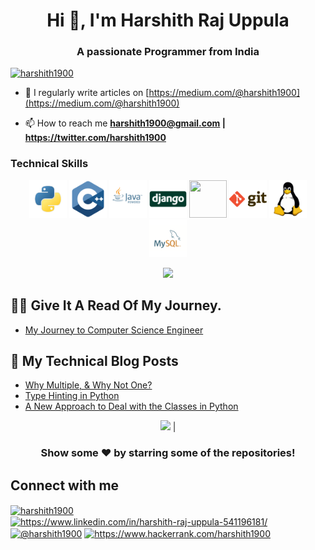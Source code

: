 <h1 align="center">Hi 👋, I'm Harshith Raj Uppula</h1>
<h3 align="center">A passionate Programmer from India</h3>

<p align="left"> <a href="https://twitter.com/harshith1900" target="blank"><img src="https://img.shields.io/twitter/follow/harshith1900?logo=twitter&style=for-the-badge" alt="harshith1900" /></a> </p>

- 📝 I regularly write articles on [https://medium.com/@harshith1900](https://medium.com/@harshith1900)

- 📫 How to reach me **harshith1900@gmail.com | https://twitter.com/harshith1900**



### Technical Skills

<p align="center">
 <img height="60" width="60" src="https://raw.githubusercontent.com/github/explore/80688e429a7d4ef2fca1e82350fe8e3517d3494d/topics/python/python.png" />
 <img height="60" width="60" src="https://raw.githubusercontent.com/github/explore/80688e429a7d4ef2fca1e82350fe8e3517d3494d/topics/cpp/cpp.png" />
 <img height="60" width="60" src="https://raw.githubusercontent.com/github/explore/80688e429a7d4ef2fca1e82350fe8e3517d3494d/topics/java/java.png" />
 <img height="60" width="60" src="https://raw.githubusercontent.com/devicons/devicon/master/icons/django/django-original.svg" />
  <img height="60" width="60" src="https://www.vectorlogo.zone/logos/springio/springio-icon.svg" />
 <img height="60" width="60" src="https://raw.githubusercontent.com/github/explore/80688e429a7d4ef2fca1e82350fe8e3517d3494d/topics/git/git.png" />
 <img height="60" width="60" src="https://raw.githubusercontent.com/github/explore/80688e429a7d4ef2fca1e82350fe8e3517d3494d/topics/linux/linux.png" />
 <img height="60" width="60" src="https://raw.githubusercontent.com/github/explore/80688e429a7d4ef2fca1e82350fe8e3517d3494d/topics/mysql/mysql.png" />
 </p>

<p align=center>
 <img src="https://github-readme-stats.vercel.app/api?username=harsha954&show_icons=true&theme=tokyonight&count_private=true" />
</p>

## 👨‍💻 Give It A Read Of My Journey.

- [My Journey to Computer Science Engineer](https://medium.com/@harshith1900/my-journey-to-computer-science-engineer-f5b879357480)


## 📝 My Technical Blog Posts
<!-- BLOG-POST-LIST:START -->
- [Why Multiple, & Why Not One?](https://medium.com/nerd-for-tech/why-multiple-why-not-one-ee72d2c2e78b------2)
- [Type Hinting in Python](https://medium.com/nerd-for-tech/type-hinting-in-python-db042425ba16------2)
- [A New Approach to Deal with the Classes in Python](https://medium.com/nerd-for-tech/a-new-approach-to-deal-with-the-classes-in-python-75d19a11dbec------2)
<!-- BLOG-POST-LIST:END -->


<p align=center >
<img src="https://github-readme-streak-stats.herokuapp.com/?user=harsha954&" /> |
</p>

<h3 align="center">
 Show some ❤️ by starring some of the repositories!
</h3>


## Connect with me

<p align="left">
<a href="https://twitter.com/harshith1900" target="blank"><img align="center" src="https://raw.githubusercontent.com/rahuldkjain/github-profile-readme-generator/master/src/images/icons/Social/twitter.svg" alt="harshith1900" height="30" width="40" /></a>
<a href="https://linkedin.com/in/https://www.linkedin.com/in/harshith-raj-uppula-541196181/" target="blank"><img align="center" src="https://raw.githubusercontent.com/rahuldkjain/github-profile-readme-generator/master/src/images/icons/Social/linked-in-alt.svg" alt="https://www.linkedin.com/in/harshith-raj-uppula-541196181/" height="30" width="40" /></a>
<a href="https://medium.com/@harshith1900" target="blank"><img align="center" src="https://raw.githubusercontent.com/rahuldkjain/github-profile-readme-generator/master/src/images/icons/Social/medium.svg" alt="@harshith1900" height="30" width="40" /></a>
<a href="https://www.hackerrank.com/https://www.hackerrank.com/harshith1900" target="blank"><img align="center" src="https://raw.githubusercontent.com/rahuldkjain/github-profile-readme-generator/master/src/images/icons/Social/hackerrank.svg" alt="https://www.hackerrank.com/harshith1900" height="30" width="40" /></a>
</p>


